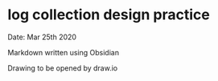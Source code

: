 # log collection design practice

Date:  Mar 25th 2020

Markdown written using Obsidian

Drawing to be opened by draw.io
